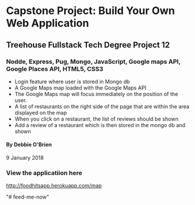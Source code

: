 # Capstone Project: Build Your Own Web Application
## Treehouse Fullstack Tech Degree Project 12
### Nodde, Express, Pug, Mongo, JavaScript, Google maps API, Google Places API, HTML5, CSS3

* Login feature where user is stored in Mongo db
* A Google Maps map loaded with the Google Maps API
* The Google Maps map will focus immediately on the position of the user.
* A list of restaurants on the right side of the page that are within the area displayed on the map
* When you click on a restaurant, the list of reviews should be shown
* Add a review of a restaurant which is then stored in the mongo db and shown

#### By Debbie O'Brien
9 January 2018


### View the applicatiion here
http://foodhitsapp.herokuapp.com/map

"# feed-me-now" 
